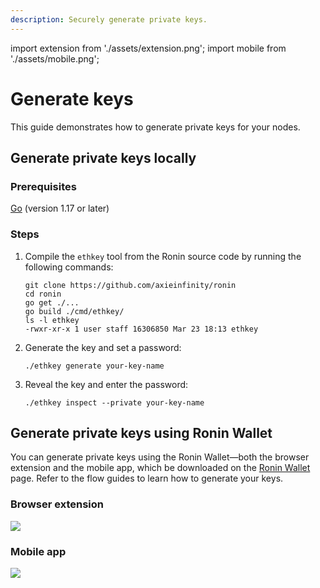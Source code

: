 ```yaml
---
description: Securely generate private keys.
---
```


import extension from './assets/extension.png';
import mobile from './assets/mobile.png';

# Generate keys

This guide demonstrates how to generate private keys for your nodes.

## Generate private keys locally

### Prerequisites

[Go](https://go.dev/doc/install) (version 1.17 or later)

### Steps

1. Compile the `ethkey` tool from the Ronin source code by running the
following commands:

    ```
    git clone https://github.com/axieinfinity/ronin
    cd ronin
    go get ./...
    go build ./cmd/ethkey/
    ls -l ethkey 
    -rwxr-xr-x 1 user staff 16306850 Mar 23 18:13 ethkey
    ```

2. Generate the key and set a password:

    ```
    ./ethkey generate your-key-name
    ```

3. Reveal the key and enter the password:

    ```
    ./ethkey inspect --private your-key-name
    ```

## Generate private keys using Ronin Wallet

You can generate private keys using the Ronin Wallet—both the browser extension and the mobile app, which be downloaded on the [Ronin Wallet](https://wallet.roninchain.com/) page. Refer to the flow guides to learn how to generate your keys.

### Browser extension

<img src={extension} width={1440} />

### Mobile app

<img src={mobile} width={1440} />